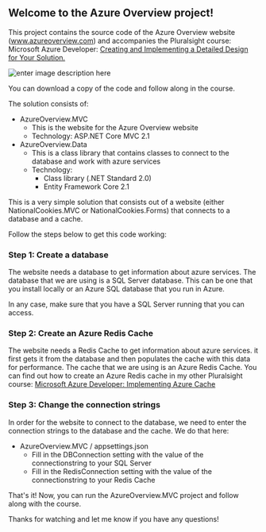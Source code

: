 ## Welcome to the Azure Overview project!

This project contains the source code of the Azure Overview website (www.azureoverview.com) and accompanies the Pluralsight course: Microsoft Azure Developer: [Creating and Implementing a Detailed Design for Your Solution.](https://app.pluralsight.com/profile/author/barry-luijbregts)

![enter image description here](https://app.pluralsight.com/library/courses/microsoft-azure-solution-detailed-design-creating/table-of-contents)  

You can download a copy of the code and follow along in the course.

The solution consists of:

 - AzureOverview.MVC
	 - This is the website for the Azure Overview website
	 - Technology: ASP.NET Core MVC 2.1	 
 - AzureOverview.Data
	 - This is a class library that contains classes to connect to the database and work with azure services
	 - Technology: 
	 	- Class library (.NET Standard 2.0)
		- Entity Framework Core 2.1
		
This is a very simple solution that consists out of a website (either NationalCookies.MVC or NationalCookies.Forms) that connects to a database and a cache.

Follow the steps below to get this code working:

### Step 1: Create a database
The website needs a database to get information about azure services. The database that we are using is a SQL Server database. This can be one that you install locally or an Azure SQL database that you run in Azure. 

In any case, make sure that you have a SQL Server running that you can access.

### Step 2: Create an Azure Redis Cache
The website needs a Redis Cache to get information about azure services. it first gets it from the database and then populates the cache with this data for performance. The cache that we are using is an Azure Redis Cache. You can find out how to create an Azure Redis cache in my other Pluralsight course: [Microsoft Azure Developer: Implementing Azure Cache](https://app.pluralsight.com/library/courses/microsoft-azure-cache-implementing/table-of-contents)

### Step 3: Change the connection strings
In order for the website to connect to the database, we need to enter the connection strings to the database and the cache.
We do that here:

-  AzureOverview.MVC / appsettings.json
	- Fill in the DBConnection setting with the value of the connectionstring to your SQL Server
	- Fill in the RedisConnection setting with the value of the connectionstring to your Redis Cache
  

That's it! Now, you can run the AzureOverview.MVC project and follow along with the course. 

Thanks for watching and let me know if you have any questions!
